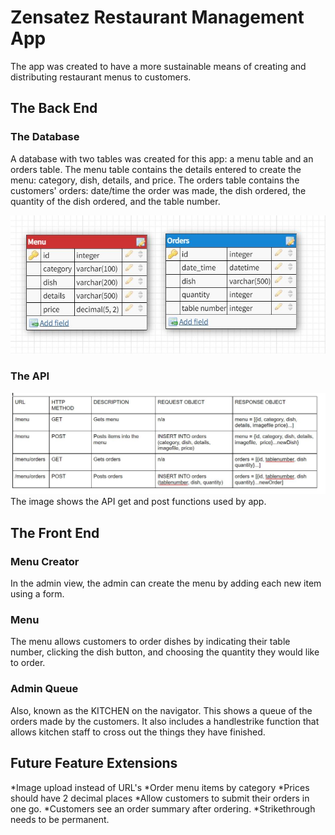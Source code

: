 # Zensatez Restaurant Management App

The app was created to have a more sustainable means of creating and distributing restaurant menus to customers. 

## The Back End

### The Database

A database with two tables was created for this app: a menu table and an orders table.
The menu table contains the details entered to create the menu: category, dish, details, and price.
The  orders table contains the customers' orders: date/time the order was made, the dish ordered, the quantity of the dish ordered, and the table number.

![databaseSchematic](./images/DatabseSchematic.jpg)

### The API  
![api](./images/API.jpg)
The image shows the API get and post functions used by app.

## The Front End

### Menu Creator
In the admin view, the admin can create the menu by adding each new item using a form.

### Menu 
The menu allows customers to order dishes by indicating their table number, clicking the dish button, and choosing the quantity they would like to order.

### Admin Queue
Also, known as the KITCHEN on the navigator. This shows a queue of the orders made by the customers. It also includes a handlestrike function that allows kitchen staff to cross out the things they have finished. 

## Future Feature Extensions

*Image upload instead of URL's
*Order menu items by category
*Prices should have 2 decimal places
*Allow customers to submit their orders in one go.
*Customers see an order summary after ordering.
*Strikethrough needs to be permanent.